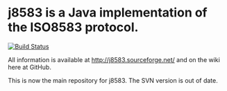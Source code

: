 # j8583 is a Java implementation of the ISO8583 protocol.

[![Build Status](https://drone.io/github.com/kpavlov/j8583/status.png)](https://drone.io/github.com/kpavlov/j8583/latest)

All information is available at http://j8583.sourceforge.net/ and on the wiki here at GitHub.

This is now the main repository for j8583. The SVN version is out of date.
